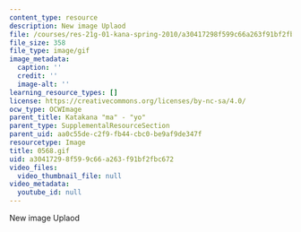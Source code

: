 ```yaml
---
content_type: resource
description: New image Uplaod
file: /courses/res-21g-01-kana-spring-2010/a30417298f599c66a263f91bf2fbc672_0568.gif
file_size: 358
file_type: image/gif
image_metadata:
  caption: ''
  credit: ''
  image-alt: ''
learning_resource_types: []
license: https://creativecommons.org/licenses/by-nc-sa/4.0/
ocw_type: OCWImage
parent_title: Katakana "ma" - "yo"
parent_type: SupplementalResourceSection
parent_uid: aa0c55de-c2f9-fb44-cbc0-be9af9de347f
resourcetype: Image
title: 0568.gif
uid: a3041729-8f59-9c66-a263-f91bf2fbc672
video_files:
  video_thumbnail_file: null
video_metadata:
  youtube_id: null
---
```

New image Uplaod